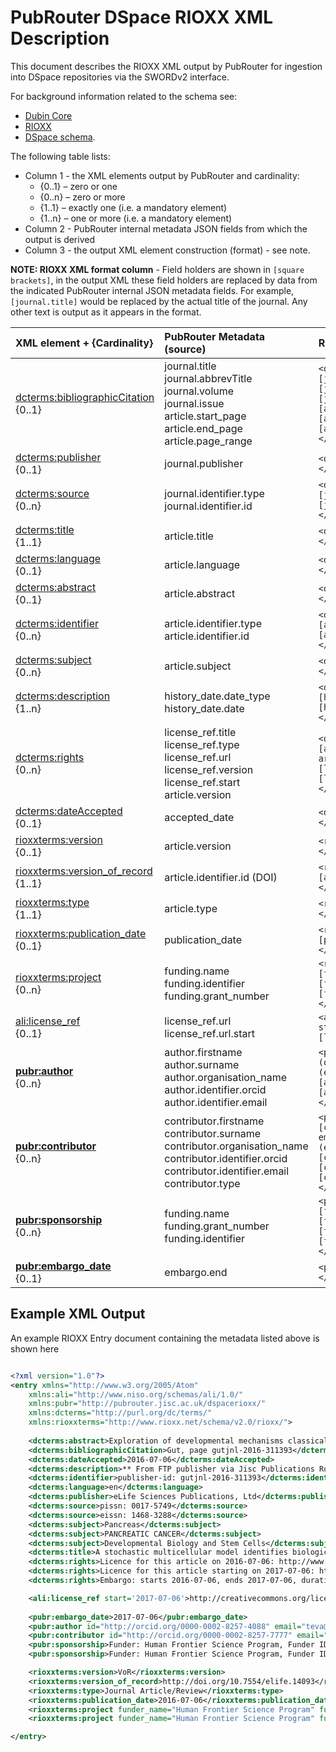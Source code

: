 # PubRouter DSpace RIOXX XML Description

This document describes the RIOXX XML output by PubRouter for ingestion into DSpace repositories via the SWORDv2 interface. 
 
For background information related to the schema see:

* [Dubin Core](http://dublincore.org/documents/dcmi-terms/)
* [RIOXX](http://www.rioxx.net/)
* [DSpace schema](https://wiki.duraspace.org/display/DSDOC4x/Metadata+and+Bitstream+Format+Registries).

The following table lists:
* Column 1 - the XML elements output by PubRouter and cardinality:
	* {0..1} – zero or one
	* {0..n} – zero or more
	* {1..1} – exactly one (i.e. a mandatory element)
	* {1..n} – one or more (i.e. a mandatory element)
* Column 2 - PubRouter internal metadata JSON fields from which the output is derived
* Column 3 - the output XML element construction (format) - see note. 

**NOTE: RIOXX XML format column** - Field holders are shown in `[square brackets]`, in the output XML these field holders are replaced by data from the indicated PubRouter internal JSON metadata fields.  For example, `[journal.title]` would be replaced by the actual title of the journal.  Any other text is output as it appears in the format.




| XML element + {Cardinality} | PubRouter Metadata (source) | RIOXX XML Format |
|:-----------------------------|:-------------------------|:------------------------------------------------------------|
| [dcterms:bibliographicCitation](http://dublincore.org/documents/dcmi-terms/#terms-bibliographicCitation)<br>{0..1} | journal.title <br> journal.abbrevTitle <br> journal.volume <br> journal.issue <br> article.start_page  <br> article.end_page  <br> article.page_range <br>  | `<dcterms:bibliographicCitation>[journal.title], volume [journal.volume], issue [journal.issue], page [article.start_page]-[article.end_page] or [article.page_range] </dcterms:bibliographicCitation>`|
| [dcterms:publisher](http://dublincore.org/documents/dcmi-terms/#terms-publisher) <br>{0..1}| journal.publisher | `<dcterms:publisher>[journal.publisher] </dcterms:publisher>` |
| [dcterms:source](http://dublincore.org/documents/dcmi-terms/#terms-source)<br>{0..n} | journal.identifier.type <br> journal.identifier.id  | `<dcterms:source>[journal.identifier.type]: [journal.identifier.id] </dcterms:source>` |
| [dcterms:title](http://dublincore.org/documents/dcmi-terms/#terms-title)<br>{1..1} | article.title | `<dcterms:title> [article.title] </dcterms:title>` |
| [dcterms:language](http://dublincore.org/documents/dcmi-terms/#terms-language)<br>{0..1} | article.language | `<dcterms:language>[article.language] </dcterms:language>` |
| [dcterms:abstract](http://dublincore.org/documents/dcmi-terms/#terms-abstract)<br>{0..1} | article.abstract | `<dcterms:abstract>[article.abstract] </dcterms:abstract>` |
| [dcterms:identifier](http://dublincore.org/documents/dcmi-terms/#terms-identifier)<br>{0..n} | article.identifier.type <br> article.identifier.id  | `<dcterms:identifier>[article.identifier.type]: [article.identifier.id] </dcterms:identifier>` |
| [dcterms:subject](http://dublincore.org/documents/dcmi-terms/#terms-subject)<br>{0..n} |  article.subject | `<dcterms:subject>[article.subject] </dcterms:subject>` |
|[dcterms:description](http://dublincore.org/documents/dcmi-terms/#terms-description) <br>{1..n} | history_date.date_type <br> history_date.date | `<dcterms:description>History: [history_date.date_type], [history_date.date] </dcterms:description>` |
| [dcterms:rights](http://dublincore.org/documents/dcmi-terms/#terms-rights)<br>{0..n} | license_ref.title <br> license_ref.type <br> license_ref.url <br> license_ref.version <br> license_ref.start <br> article.version | `<dcterms:rights>License for [article.version] version of this article: starting on: [license_ref.start] [license_ref.url] [license_ref.type] [license_ref.title] </dcterms:rights>` |
| [dcterms:dateAccepted](http://dublincore.org/documents/dcmi-terms/#terms-dateAccepted)<br>{0..1} | accepted_date | `<dcterms:dateAccepted>[accepted_date] </dcterms:dateAccepted>` |
| [rioxxterms:version](http://www.rioxx.net/schema/v2.0/rioxxterms/rioxxterms_.html#version)<br>{0..1} | article.version | `<rioxxterms:version>[article.version] </rioxxterms:version>` |
| [rioxxterms:version_of_record](http://www.rioxx.net/schema/v2.0/rioxxterms/rioxxterms_.html#version-of-record)<br>{1..1} | article.identifier.id (DOI) | `<rioxxterms:version_of_record>Version: [article.identifier.id] </rioxxterms:version_of_record>` |
| [rioxxterms:type](http://www.rioxx.net/schema/v2.0/rioxxterms/rioxxterms_.html#type)<br>{1..1}  | article.type | `<rioxxterms:type>[article.type]</rioxxterms:type>` |
| [rioxxterms:publication_date](http://www.rioxx.net/schema/v2.0/rioxxterms/rioxxterms_.html#publication_date) <br>{0..1} | publication_date | `<rioxxterms:publication_date> [publication_date] </rioxxterms:publication_date>` | 
| [rioxxterms:project](http://www.rioxx.net/schema/v2.0/rioxxterms/rioxxterms_.html#project) <br>{0..n} | funding.name <br> funding.identifier <br> funding.grant_number  | `<rioxxterms:project funder_name="[funding.name]" funder_id="[funding.identifier.id (DOI)]">[funding.grant_number]</rioxxterms:project>` |
| [ali:license_ref](http://www.rioxx.net/schema/v2.0/rioxx/ali_1_0.html#license_ref)<br>{0..1}| license_ref.url <br> license_ref.url.start  | `<ali:license_ref start=”[license_ref.url.start]”> [license_ref.url] </ali:license_ref>` |
| **[pubr:author](http://)**<br>{0..n} | author.firstname <br> author.surname <br> author.organisation_name <br> author.identifier.orcid <br> author.identifier.email | `<pubr:author id="[author.identifier.id (orcid)]" email="[author.identifier.id (email)]">[author.surname], [author.firstname]; [author.organisation_name] </pubr:author>` |
| **[pubr:contributor](http://)**<br>{0..n} | contributor.firstname <br> contributor.surname <br> contributor.organisation_name <br> contributor.identifier.orcid <br> contributor.identifier.email <br> contributor.type | `<pubr:contributor id="[contributor.identifier.id (orcid)] email="[contributor.identifier.id (email)]">[contributor.type]: [contributor.surname], [contributor.firstname]; [contributor.organisation_name] </pubr:contributor>`  |
| **[pubr:sponsorship](http://)**<br>{0..n} | funding.name <br> funding.grant_number <br> funding.identifier | `<pubr:sponsorship>Funder: [funding.name], Grant no: [funding.grant_number], [funding.identifier.type]: [funding.identifier.id] </pubr:sponsorship>` |
| **[pubr:embargo_date](http://)**<br>{0..1} | embargo.end | `<pubr:embargo_date>[embargo.end]</dcterms:pubr:embargo_date>` |



## Example XML Output

An example RIOXX Entry document containing the metadata listed above is shown here

```xml

<?xml version="1.0"?>
<entry xmlns="http://www.w3.org/2005/Atom" 
	xmlns:ali="http://www.niso.org/schemas/ali/1.0/" 
	xmlns:pubr="http://pubrouter.jisc.ac.uk/dspacerioxx/" 
	xmlns:dcterms="http://purl.org/dc/terms/" 
	xmlns:rioxxterms="http://www.rioxx.net/schema/v2.0/rioxx/">
	
	<dcterms:abstract>Exploration of developmental mechanisms classically relies on analysis of pattern regularities. Whether disorders induced by biological noise may carry information on building principles of developmental systems is an important debated question. Here, we addressed theoretically this question using phyllotaxis, the geometric arrangement of plant aerial organs, as a model system. Phyllotaxis arises from reiterative organogenesis driven by lateral inhibitions at the shoot apex. Motivated by recurrent observations of disorders in phyllotaxis patterns, we revisited in depth the classical deterministic view of phyllotaxis. We developed a stochastic model of primordia initiation at the shoot apex, integrating locality and stochasticity in the patterning system. This stochastic model recapitulates phyllotactic patterns, both regular and irregular, and makes quantitative predictions on the nature of disorders arising from noise. We further show that disorders in phyllotaxis instruct us on the parameters governing phyllotaxis dynamics, thus that disorders can reveal biological watermarks of developmental systems.</dcterms:abstract>
	<dcterms:bibliographicCitation>Gut, page gutjnl-2016-311393</dcterms:bibliographicCitation>
	<dcterms:dateAccepted>2016-07-06</dcterms:dateAccepted>
	<dcterms:description>** From FTP publisher via Jisc Publications Router.</dcterms:description>
	<dcterms:identifier>publisher-id: gutjnl-2016-311393</dcterms:identifier>
	<dcterms:language>en</dcterms:language>
	<dcterms:publisher>eLife Sciences Publications, Ltd</dcterms:publisher>
	<dcterms:source>pissn: 0017-5749</dcterms:source>
	<dcterms:source>eissn: 1468-3288</dcterms:source>
	<dcterms:subject>Pancreas</dcterms:subject>
	<dcterms:subject>PANCREATIC CANCER</dcterms:subject>
	<dcterms:subject>Developmental Biology and Stem Cells</dcterms:subject>
	<dcterms:title>A stochastic multicellular model identifies biological watermarks from disorders in self-organized patterns of phyllotaxis</dcterms:title>
	<dcterms:rights>Licence for this article on 2016-07-06: http://www.psychoceramics.org/license_v1.html/ </dcterms:rights>
	<dcterms:rights>Licence for this article starting on 2017-07-06: http://creativecommons.org/licenses/by/4.0/</dcterms:rights>
	<dcterms:rights>Embargo: starts 2016-07-06, ends 2017-07-06, duration 12 months from publication.</dcterms:rights>

	<ali:license_ref start='2017-07-06'>http://creativecommons.org/licenses/by/4.0/</ali:license_ref> 
	
	<pubr:embargo_date>2017-07-06</pubr:embargo_date> 
	<pubr:author id="http://orcid.org/0000-0002-8257-4088" email="teva@yahoo.com">Vernoux, Teva </pubr:author>
	<pubr:contributor id="http://orcid.org/0000-0002-8257-7777" email="johnsmith@yahoo.com">Smith, Bob </pubr:contributor>
	<pubr:sponsorship>Funder: Human Frontier Science Program, Funder ID: http://dx.doi.org/10.13039/100004412, Project: RGP0054-2013  </pubr:sponsorship>
	<pubr:sponsorship>Funder: Human Frontier Science Program, Funder ID: http://dx.doi.org/10.13039/100004412, Project: RGP8888-2013  </pubr:sponsorship>

	<rioxxterms:version>VoR</rioxxterms:version>
	<rioxxterms:version_of_record>http://doi.org/10.7554/elife.14093</rioxxterms:version_of_record>
	<rioxxterms:type>Journal Article/Review</rioxxterms:type>
	<rioxxterms:publication_date>2016-07-06</rioxxterms:publication_date>
	<rioxxterms:project funder_name="Human Frontier Science Program" funder_id="FundRef:http://dx.doi.org/10.13039/100004412">RGP0054-2013</rioxxterms:project>
	<rioxxterms:project funder_name="Human Frontier Science Program" funder_id="FundRef:http://dx.doi.org/10.13039/100004412">RGP8888-2013</rioxxterms:project>

</entry>

```

